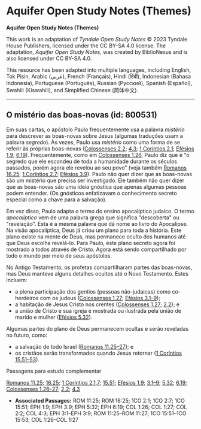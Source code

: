 # Aquifer Open Study Notes (Themes)

**Aquifer Open Study Notes (Themes)**

This work is an adaptation of *Tyndale Open Study Notes* © 2023 Tyndale House Publishers, licensed under the CC BY\-SA 4\.0 license. The adaptation, *Aquifer Open Study Notes*, was created by BiblioNexus and is also licensed under CC BY\-SA 4\.0\.

This resource has been adapted into multiple languages, including English, Tok Pisin, Arabic (عربي), French (Français), Hindi (हिंदी), Indonesian (Bahasa Indonesia), Portuguese (Português), Russian (Русский), Spanish (Español), Swahili (Kiswahili), and Simplified Chinese (简体中文).



--------------------------------

## O mistério das boas-novas (id: 800531)

Em suas cartas, o apóstolo Paulo frequentemente usa a palavra *mistério* para descrever as boas\-novas sobre Jesus (algumas traduções usam a palavra *segredo*). Às vezes, Paulo usa *mistério* como uma forma de se referir às próprias boas\-novas ([Colossenses 2\.2](https://ref.ly/Col2:2); [4\.3](https://ref.ly/Col4:3); [1 Coríntios 2\.1](https://ref.ly/1Cor2:1); [Efésios 1\.9](https://ref.ly/Eph1:9); [6\.19](https://ref.ly/Eph6:19)). Frequentemente, como em [Colossenses 1\.26](https://ref.ly/Col1:26), Paulo diz que é "o segredo que ele escondeu de toda a humanidade durante os séculos passados, porém agora ele revelou ao seu povo" (veja também [Romanos 16\.25](https://ref.ly/Rom16:25); [1 Coríntios 2\.7](https://ref.ly/1Cor2:7); [Efésios 3\.9](https://ref.ly/Eph3:9)). Paulo não quer dizer que as boas\-novas são um mistério que precisa ser investigado. Ele também não quer dizer que as boas\-novas são uma ideia gnóstica que apenas algumas pessoas podem entender. (Os gnósticos enfatizavam o conhecimento secreto especial como a chave para a salvação).

Em vez disso, Paulo adapta o termo do ensino apocalíptico judaico. O termo *apocalíptico* vem de uma palavra grega que significa "descoberta" ou "revelação". Esta é a mesma palavra que dá nome ao livro do Apocalipse. Na visão apocalíptica, Deus já criou um plano para toda a história. Este plano existe na mente de Deus, mas permanece oculto dos humanos até que Deus escolha revelá\-lo. Para Paulo, este plano secreto agora foi mostrado a todos através de Cristo. Agora está sendo compartilhado por todo o mundo por meio de seus apóstolos.

No Antigo Testamento, os profetas compartilharam partes das boas\-novas, mas Deus manteve alguns detalhes ocultos até o Novo Testamento. Estes incluem:

* a plena participação dos gentios (pessoas não\-judaicas) como co\-herdeiros com os judeus ([Colossenses 1\.27](https://ref.ly/Col1:27); [Efésios 3\.1–9](https://ref.ly/Eph3:1-Eph3:9));
* a habitação de Jesus Cristo nos crentes ([Colossenses 1\.27](https://ref.ly/Col1:27); [2\.2](https://ref.ly/Col2:2)); e
* a união de Cristo e sua igreja é mostrada ou ilustrada pela união de marido e mulher ([Efésios 5\.32](https://ref.ly/Eph5:32)).

Algumas partes do plano de Deus permanecem ocultas e serão reveladas no futuro, como:

* a salvação de todo Israel ([Romanos 11\.25–27](https://ref.ly/Rom11:25-Rom11:27)); e
* os cristãos serão transformados quando Jesus retornar ([1 Coríntios 15\.51–53](https://ref.ly/1Cor15:51-1Cor15:53)).

Passagens para estudo complementar

[Romanos 11\.25](https://ref.ly/Rom11:25); [16\.25](https://ref.ly/Rom16:25); [1 Coríntios 2\.1](https://ref.ly/1Cor2:1),[7](https://ref.ly/1Cor2:7); [15\.51](https://ref.ly/1Cor15:51); [Efésios 1\.9](https://ref.ly/Eph1:9); [3\.1–9](https://ref.ly/Eph3:1-Eph3:9); [5\.32](https://ref.ly/Eph5:32); [6\.19](https://ref.ly/Eph6:19); [Colossenses 1\.26–27](https://ref.ly/Col1:26-Col1:27); [2\.2](https://ref.ly/Col2:2); [4\.3](https://ref.ly/Col4:3)

* **Associated Passages:** ROM 11:25; ROM 16:25; 1CO 2:1; 1CO 2:7; 1CO 15:51; EPH 1:9; EPH 3:9; EPH 5:32; EPH 6:19; COL 1:26; COL 1:27; COL 2:2; COL 4:3; EPH 3:1–EPH 3:9; ROM 11:25–ROM 11:27; 1CO 15:51–1CO 15:53; COL 1:26–COL 1:27

